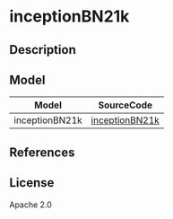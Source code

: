 <!--- SPDX-License-Identifier: Apache-2.0 -->

# inceptionBN21k

## Description

## Model

|Model              |SourceCode                                                            |
|-------------------|----------------------------------------------------------------------|
|inceptionBN21k     |[inceptionBN21k](https://github.com/pertusa/InceptionBN-21K-for-Caffe)|

## References

## License

Apache 2.0
